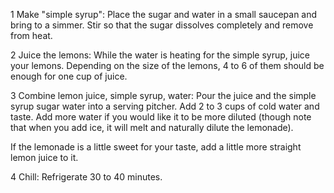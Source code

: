 1 Make "simple syrup":  Place the sugar and water in a small saucepan and bring to a simmer. Stir so that the sugar dissolves completely and remove from heat.

2 Juice the lemons: While the water is heating for the simple syrup, juice your lemons. Depending on the size of the lemons, 4 to 6 of them should be enough for one cup of juice.

3 Combine lemon juice, simple syrup, water: Pour the juice and the simple syrup sugar water into a serving pitcher. Add 2 to 3 cups of cold water and taste. Add more water if you would like it to be more diluted (though note that when you add ice, it will melt and naturally dilute the lemonade).

If the lemonade is a little sweet for your taste, add a little more straight lemon juice to it.

4 Chill: Refrigerate 30 to 40 minutes.